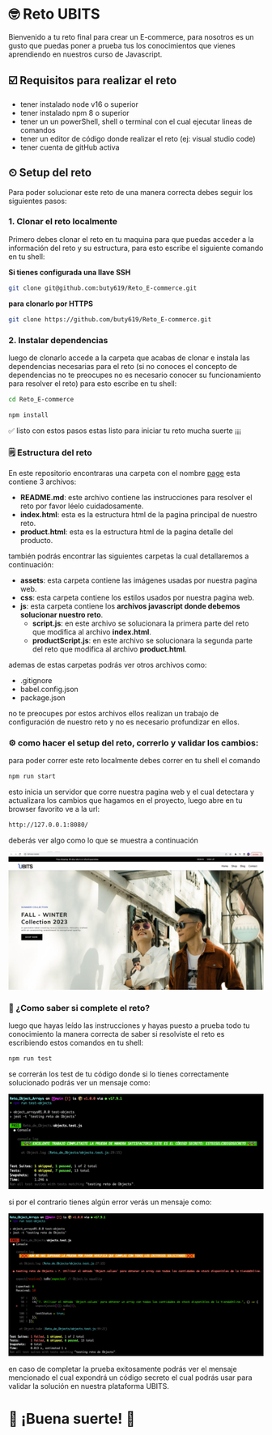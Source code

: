 # 🤓 Reto UBITS

Bienvenido a tu reto final para crear un E-commerce, para nosotros es un gusto que puedas poner a prueba tus los conocimientos que vienes aprendiendo en nuestros curso de Javascript.

## ☑️ Requisitos para realizar el reto

- tener instalado node v16 o superior
- tener instalado npm 8 o superior
- tener un un powerShell, shell o terminal con el cual ejecutar lineas de comandos
- tener un editor de código donde realizar el reto (ej: visual studio code)
- tener cuenta de gitHub activa

## ⏲ Setup del reto

Para poder solucionar este reto de una manera correcta debes seguir los siguientes pasos:

### 1. Clonar el reto localmente

Primero debes clonar el reto en tu maquina para que puedas acceder a la información del reto y su estructura, para esto escribe el siguiente comando en tu shell:

**Si tienes configurada una llave SSH**

```bash
git clone git@github.com:buty619/Reto_E-commerce.git
```

**para clonarlo por HTTPS**

```bash
git clone https://github.com/buty619/Reto_E-commerce.git
```

### 2. Instalar dependencias

luego de clonarlo accede a la carpeta que acabas de clonar e instala las dependencias necesarias para el reto (si no conoces el concepto de dependencias no te preocupes no es necesario conocer su funcionamiento para resolver el reto) para esto escribe en tu shell:

```bash
cd Reto_E-commerce
```

```bash
npm install
```

✅ listo con estos pasos estas listo para iniciar tu reto mucha suerte ¡¡¡

### 🗒 Estructura del reto

En este repositorio encontraras una carpeta con el nombre [page](https://github.com/buty619/Reto_E-commerce/tree/main/page) esta contiene 3 archivos:

- **README.md**: este archivo contiene las instrucciones para resolver el reto por favor léelo cuidadosamente.
- **index.html**: esta es la estructura html de la pagina principal de nuestro reto.
- **product.html**: esta es la estructura html de la pagina detalle del producto.

también podrás encontrar las siguientes carpetas la cual detallaremos a continuación:

- **assets**: esta carpeta contiene las imágenes usadas por nuestra pagina web.
- **css**: esta carpeta contiene los estilos usados por nuestra pagina web.
- **js**: esta carpeta contiene los **archivos javascript donde debemos solucionar nuestro reto**.
  - **script.js**: en este archivo se solucionara la primera parte del reto que modifica al archivo **index.html**.
  - **productScript.js**: en este archivo se solucionara la segunda parte del reto que modifica al archivo **product.html**.

ademas de estas carpetas podrás ver otros archivos como:

- .gitignore
- babel.config.json
- package.json

no te preocupes por estos archivos ellos realizan un trabajo de configuración de nuestro reto y no es necesario profundizar en ellos.

### :gear: como hacer el setup del reto, correrlo y validar los cambios:

para poder correr este reto localmente debes correr en tu shell el comando

```bash
npm run start
```

esto inicia un servidor que corre nuestra pagina web y el cual detectara y actualizara los cambios que hagamos en el proyecto, luego abre en tu browser favorito ve a la url:

```bash
http://127.0.0.1:8080/
```

deberás ver algo como lo que se muestra a continuación

<p align="center">
  <img src="./img/homePage.png"/>
</p>

### 🚀 ¿Como saber si complete el reto?

luego que hayas leído las instrucciones y hayas puesto a prueba todo tu conocimiento la manera correcta de saber si resolviste el reto es escribiendo estos comandos en tu shell:

```bash
npm run test
```

se correrán los test de tu código donde si lo tienes correctamente solucionado podrás ver un mensaje como:

<p align="center">
  <img src="./img/m1.png"/>
</p>

si por el contrario tienes algún error verás un mensaje como:

<p align="center">
  <img src="./img/m2.png"/>
</p>

en caso de completar la prueba exitosamente podrás ver el mensaje mencionado el cual expondrá un código secreto el cual podrás usar para validar la solución en nuestra plataforma UBITS.

# 🥳 ¡Buena suerte! 🥳

